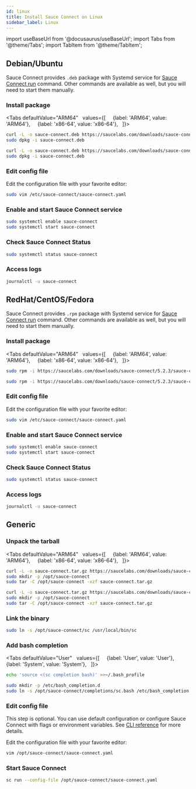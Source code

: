 ```yaml
---
id: linux
title: Install Sauce Connect on Linux
sidebar_label: Linux
---
```


import useBaseUrl from '@docusaurus/useBaseUrl';
import Tabs from '@theme/Tabs';
import TabItem from '@theme/TabItem';

## Debian/Ubuntu

Sauce Connect provides `.deb` package with Systemd service for [Sauce Connect run](/dev/cli/sauce-connect-5/sc_run.md) command.
Other commands are available as well, but you will need to start them manually.

### Install package

<Tabs
defaultValue="ARM64"
  values={[
    {label: 'ARM64', value: 'ARM64'},
    {label: 'x86-64', value: 'x86-64'},
  ]}>
  <TabItem value="ARM64">

```bash
curl -L -o sauce-connect.deb https://saucelabs.com/downloads/sauce-connect/5.2.3/sauce-connect_5.2.3.linux_arm64.deb
sudo dpkg -i sauce-connect.deb
```
  </TabItem>

  <TabItem value="x86-64">

```bash
curl -L -o sauce-connect.deb https://saucelabs.com/downloads/sauce-connect/5.2.3/sauce-connect_5.2.3.linux_amd64.deb
sudo dpkg -i sauce-connect.deb
```

  </TabItem>
</Tabs>

### Edit config file

Edit the configuration file with your favorite editor:

```bash
sudo vim /etc/sauce-connect/sauce-connect.yaml
```

### Enable and start Sauce Connect service

```bash
sudo systemctl enable sauce-connect
sudo systemctl start sauce-connect
```

### Check Sauce Connect Status

```bash
sudo systemctl status sauce-connect
```

### Access logs

```bash
journalctl -u sauce-connect
```

## RedHat/CentOS/Fedora

Sauce Connect provides `.rpm` package with Systemd service for [Sauce Connect run](/dev/cli/sauce-connect-5/sc_run.md) command.
Other commands are available as well, but you will need to start them manually.


### Install package

<Tabs
defaultValue="ARM64"
  values={[
    {label: 'ARM64', value: 'ARM64'},
    {label: 'x86-64', value: 'x86-64'},
  ]}>
  <TabItem value="ARM64">

```bash
sudo rpm -i https://saucelabs.com/downloads/sauce-connect/5.2.3/sauce-connect-5.2.3_linux.aarch64.rpm
```
  </TabItem>

  <TabItem value="x86-64">

```bash
sudo rpm -i https://saucelabs.com/downloads/sauce-connect/5.2.3/sauce-connect-5.2.3_linux.x86_64.rpm
```

  </TabItem>
</Tabs>

### Edit config file

Edit the configuration file with your favorite editor:

```bash
sudo vim /etc/sauce-connect/sauce-connect.yaml
```

### Enable and start Sauce Connect service

```bash
sudo systemctl enable sauce-connect
sudo systemctl start sauce-connect
```

### Check Sauce Connect Status

```bash
sudo systemctl status sauce-connect
```

### Access logs

```bash
journalctl -u sauce-connect
```

## Generic

### Unpack the tarball

<Tabs
defaultValue="ARM64"
  values={[
    {label: 'ARM64', value: 'ARM64'},
    {label: 'x86-64', value: 'x86-64'},
  ]}>
  <TabItem value="ARM64">

```bash
curl -L -o sauce-connect.tar.gz https://saucelabs.com/downloads/sauce-connect/5.2.3/sauce-connect-5.2.3_linux.aarch64.tar.gz
sudo mkdir -p /opt/sauce-connect
sudo tar -C /opt/sauce-connect -xzf sauce-connect.tar.gz
```
  </TabItem>

  <TabItem value="x86-64">

```bash
curl -L -o sauce-connect.tar.gz https://saucelabs.com/downloads/sauce-connect/5.2.3/sauce-connect-5.2.3_linux.x86_64.tar.gz
sudo mkdir -p /opt/sauce-connect
sudo tar -C /opt/sauce-connect -xzf sauce-connect.tar.gz
```

  </TabItem>
</Tabs>

### Link the binary

```bash
sudo ln -s /opt/sauce-connect/sc /usr/local/bin/sc
```

### Add bash completion

<Tabs
defaultValue="User"
  values={[
    {label: 'User', value: 'User'},
    {label: 'System', value: 'System'},
  ]}>
<TabItem value="User">

```bash
echo 'source <(sc completion bash)' >>~/.bash_profile
```
  </TabItem>

  <TabItem value="System">

```bash
sudo mkdir -p /etc/bash_completion.d
sudo ln -s /opt/sauce-connect/completions/sc.bash /etc/bash_completion.d/sc
```

  </TabItem>
</Tabs>

### Edit config file

This step is optional. You can use default configuration or configure Sauce Connect with flags or environment variables.
See [CLI reference](/dev/cli/sauce-connect-5/) for more details.

Edit the configuration file with your favorite editor:

```bash
vim /opt/sauce-connect/sauce-connect.yaml
```

### Start Sauce Connect

```bash
sc run --config-file /opt/sauce-connect/sauce-connect.yaml
```
